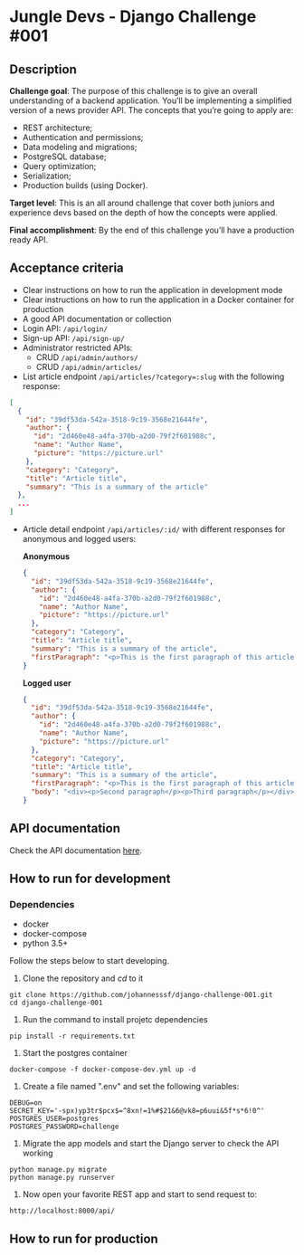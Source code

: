 # Jungle Devs - Django Challenge #001

## Description

**Challenge goal**: The purpose of this challenge is to give an overall understanding of a backend application. You’ll be implementing a simplified version of a news provider API. The concepts that you’re going to apply are:

- REST architecture;
- Authentication and permissions;
- Data modeling and migrations;
- PostgreSQL database;
- Query optimization;
- Serialization;
- Production builds (using Docker).

**Target level**: This is an all around challenge that cover both juniors and experience devs based on the depth of how the concepts were applied.

**Final accomplishment**: By the end of this challenge you’ll have a production ready API.

## Acceptance criteria

- Clear instructions on how to run the application in development mode
- Clear instructions on how to run the application in a Docker container for production
- A good API documentation or collection
- Login API: `/api/login/`
- Sign-up API: `/api/sign-up/`
- Administrator restricted APIs:
  - CRUD `/api/admin/authors/`
  - CRUD `/api/admin/articles/`
- List article endpoint `/api/articles/?category=:slug` with the following response:
```json
[
  {
    "id": "39df53da-542a-3518-9c19-3568e21644fe",
    "author": {
      "id": "2d460e48-a4fa-370b-a2d0-79f2f601988c",
      "name": "Author Name",
      "picture": "https://picture.url"
    },
    "category": "Category",
    "title": "Article title",
    "summary": "This is a summary of the article"
  },
  ...
]
```
- Article detail endpoint `/api/articles/:id/` with different responses for anonymous and logged users:

    **Anonymous**
    ```json
    {
      "id": "39df53da-542a-3518-9c19-3568e21644fe",
      "author": {
        "id": "2d460e48-a4fa-370b-a2d0-79f2f601988c",
        "name": "Author Name",
        "picture": "https://picture.url"
      },
      "category": "Category",
      "title": "Article title",
      "summary": "This is a summary of the article",
      "firstParagraph": "<p>This is the first paragraph of this article</p>"
    }
    ```

    **Logged user**
    ```json
    {
      "id": "39df53da-542a-3518-9c19-3568e21644fe",
      "author": {
        "id": "2d460e48-a4fa-370b-a2d0-79f2f601988c",
        "name": "Author Name",
        "picture": "https://picture.url"
      },
      "category": "Category",
      "title": "Article title",
      "summary": "This is a summary of the article",
      "firstParagraph": "<p>This is the first paragraph of this article</p>",
      "body": "<div><p>Second paragraph</p><p>Third paragraph</p></div>"
    }
    ```

## API documentation

Check the API documentation [here](https://johannesssf.github.io/django-challenge-001/api_doc.html).

## How to run for development

### Dependencies

* docker
* docker-compose
* python 3.5+

Follow the steps below to start developing.

1. Clone the repository and _cd_ to it
```
git clone https://github.com/johannesssf/django-challenge-001.git
cd django-challenge-001
```

1. Run the command to install projetc dependencies
```
pip install -r requirements.txt
```

1. Start the postgres container
```
docker-compose -f docker-compose-dev.yml up -d
```
1. Create a file named ".env" and set the following variables:
```
DEBUG=on
SECRET_KEY='-spx)yp3tr$pcx$=^8xn!=1%#$21&6@vk8=p6uui&5f*s*6!0^'
POSTGRES_USER=postgres
POSTGRES_PASSWORD=challenge
```
1. Migrate the app models and start the Django server to check the API working
```
python manage.py migrate
python manage.py runserver
```
1. Now open your favorite REST app and start to send request to:
```
http://localhost:8000/api/
```

## How to run for production
